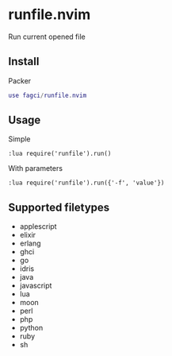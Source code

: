 # runfile.nvim

Run current opened file

## Install

Packer

```lua
use fagci/runfile.nvim
```

## Usage

Simple

```
:lua require('runfile').run()
```

With parameters

```
:lua require('runfile').run({'-f', 'value'})
```

## Supported filetypes

- applescript
- elixir
- erlang
- ghci
- go
- idris
- java
- javascript
- lua
- moon
- perl
- php
- python
- ruby
- sh
